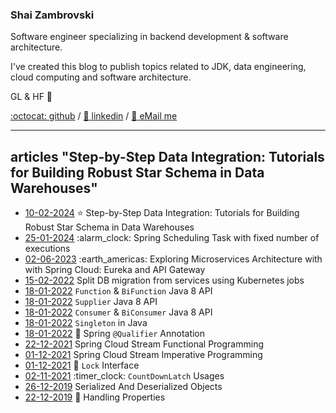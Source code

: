 ### Shai Zambrovski

Software engineer specializing in backend development & software architecture.

I've created this blog to publish topics related to JDK, data engineering, cloud computing and software architecture.

GL & HF 🚀

[:octocat: github](https://github.com/shaikezam/) / [:dolls: linkedin](https://www.linkedin.com/in/shai-zambrovski-112505a5/) / [:email: eMail me](mailto:shaike.zam@gmail.com)

---

## articles "Step-by-Step Data Integration: Tutorials for Building Robust Star Schema in Data Warehouses"

*   [10-02-2024](#) :star: Step-by-Step Data Integration: Tutorials for Building Robust Star Schema in Data Warehouses
*   [25-01-2024](article/spring_scheduling_task_fixed_exeuctions) :alarm\_clock: Spring Scheduling Task with fixed number of executions
*   [02-06-2023](article/springcloud_eureka_apigw) :earth\_americas: Exploring Microservices Architecture with with Spring Cloud: Eureka and API Gateway
*   [15-02-2022](article/split_db_migrations) Split DB migration from services using Kubernetes jobs
*   [18-01-2022](article/function_bifunction) `Function` & `BiFunction` Java 8 API
*   [18-01-2022](article/supplier) `Supplier` Java 8 API
*   [18-01-2022](article/consumer_biconsumer) `Consumer` & `BiConsumer` Java 8 API
*   [18-01-2022](article/java_singleton) `Singleton` in Java
*   [18-01-2022](article/spring_qualifier) :flashlight: Spring `@Qualifier` Annotation
*   [22-12-2021](article/spring_cloud_stream_functional) Spring Cloud Stream Functional Programming
*   [01-12-2021](article/spring_cloud_stream_imperative) Spring Cloud Stream Imperative Programming
*   [01-12-2021](article/lock) :key: `Lock` Interface
*   [02-11-2021](article/countdownlatch) :timer\_clock: `CountDownLatch` Usages
*   [26-12-2019](article/serialized_and_deserialized_objects) Serialized And Deserialized Objects
*   [22-12-2019](article/handling_properties) :briefcase: Handling Properties
